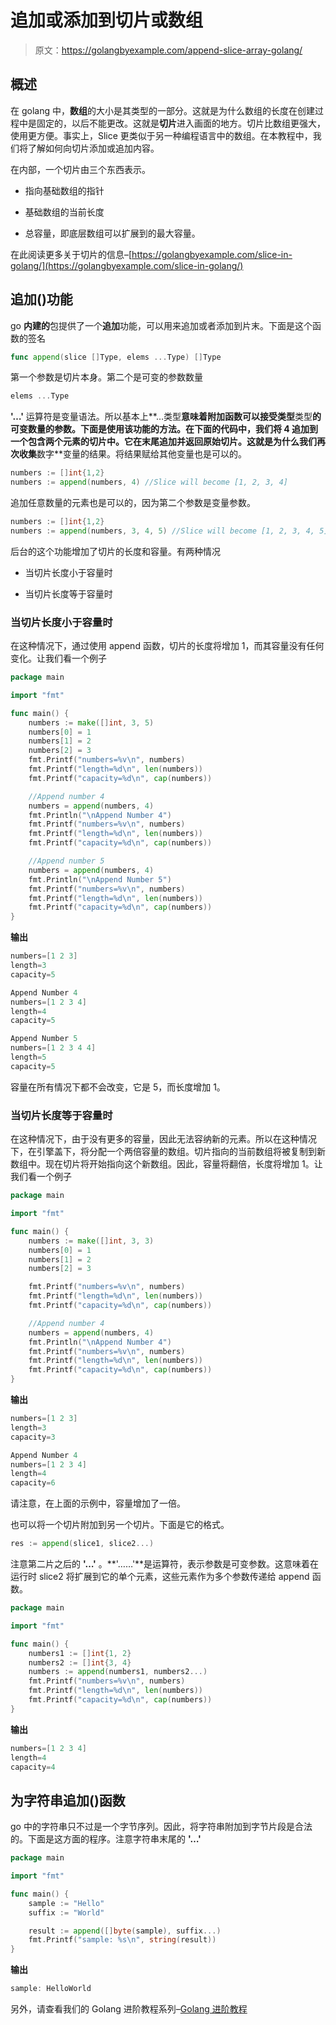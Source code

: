 # 追加或添加到切片或数组

> 原文：<https://golangbyexample.com/append-slice-array-golang/>

## **概述**

在 golang 中，**数组**的大小是其类型的一部分。这就是为什么数组的长度在创建过程中是固定的，以后不能更改。这就是**切片**进入画面的地方。切片比数组更强大，使用更方便。事实上，Slice 更类似于另一种编程语言中的数组。在本教程中，我们将了解如何向切片添加或追加内容。

在内部，一个切片由三个东西表示。

*   指向基础数组的指针

*   基础数组的当前长度

*   总容量，即底层数组可以扩展到的最大容量。

在此阅读更多关于切片的信息–[https://golangbyexample.com/slice-in-golang/](https://golangbyexample.com/slice-in-golang/)

## **追加()功能**

go **内建的**包提供了一个**追加**功能，可以用来追加或者添加到片末。下面是这个函数的签名

```go
func append(slice []Type, elems ...Type) []Type
```

第一个参数是切片本身。第二个是可变的参数数量

```go
elems ...Type
```

**'…'** 运算符是变量语法。所以基本上**…类型**意味着附加函数可以接受类型**类型**的可变数量的参数。下面是使用该功能的方法。在下面的代码中，我们将 4 追加到一个包含两个元素的切片中。它在末尾追加并返回原始切片。这就是为什么我们再次收集**数字**变量的结果。将结果赋给其他变量也是可以的。

```go
numbers := []int{1,2}
numbers := append(numbers, 4) //Slice will become [1, 2, 3, 4]
```

追加任意数量的元素也是可以的，因为第二个参数是变量参数。

```go
numbers := []int{1,2}
numbers := append(numbers, 3, 4, 5) //Slice will become [1, 2, 3, 4, 5]
```

后台的这个功能增加了切片的长度和容量。有两种情况

*   当切片长度小于容量时

*   当切片长度等于容量时

### **当切片长度小于容量时**

在这种情况下，通过使用 append 函数，切片的长度将增加 1，而其容量没有任何变化。让我们看一个例子

```go
package main

import "fmt"

func main() {
    numbers := make([]int, 3, 5)
    numbers[0] = 1
    numbers[1] = 2
    numbers[2] = 3
    fmt.Printf("numbers=%v\n", numbers)
    fmt.Printf("length=%d\n", len(numbers))
    fmt.Printf("capacity=%d\n", cap(numbers))

    //Append number 4
    numbers = append(numbers, 4)
    fmt.Println("\nAppend Number 4")
    fmt.Printf("numbers=%v\n", numbers)
    fmt.Printf("length=%d\n", len(numbers))
    fmt.Printf("capacity=%d\n", cap(numbers))

    //Append number 5
    numbers = append(numbers, 4)
    fmt.Println("\nAppend Number 5")
    fmt.Printf("numbers=%v\n", numbers)
    fmt.Printf("length=%d\n", len(numbers))
    fmt.Printf("capacity=%d\n", cap(numbers))
}
```

**输出**

```go
numbers=[1 2 3]
length=3
capacity=5

Append Number 4
numbers=[1 2 3 4]
length=4
capacity=5

Append Number 5
numbers=[1 2 3 4 4]
length=5
capacity=5
```

容量在所有情况下都不会改变，它是 5，而长度增加 1。

### **当切片长度等于容量时**

在这种情况下，由于没有更多的容量，因此无法容纳新的元素。所以在这种情况下，在引擎盖下，将分配一个两倍容量的数组。切片指向的当前数组将被复制到新数组中。现在切片将开始指向这个新数组。因此，容量将翻倍，长度将增加 1。让我们看一个例子

```go
package main

import "fmt"

func main() {
    numbers := make([]int, 3, 3)
    numbers[0] = 1
    numbers[1] = 2
    numbers[2] = 3

    fmt.Printf("numbers=%v\n", numbers)
    fmt.Printf("length=%d\n", len(numbers))
    fmt.Printf("capacity=%d\n", cap(numbers))

    //Append number 4
    numbers = append(numbers, 4)
    fmt.Println("\nAppend Number 4")
    fmt.Printf("numbers=%v\n", numbers)
    fmt.Printf("length=%d\n", len(numbers))
    fmt.Printf("capacity=%d\n", cap(numbers))
}
```

**输出**

```go
numbers=[1 2 3]
length=3
capacity=3

Append Number 4
numbers=[1 2 3 4]
length=4
capacity=6
```

请注意，在上面的示例中，容量增加了一倍。

也可以将一个切片附加到另一个切片。下面是它的格式。

```go
res := append(slice1, slice2...)
```

注意第二片之后的 **'…'** 。**'……'**是运算符，表示参数是可变参数。这意味着在运行时 slice2 将扩展到它的单个元素，这些元素作为多个参数传递给 append 函数。

```go
package main

import "fmt"

func main() {
    numbers1 := []int{1, 2}
    numbers2 := []int{3, 4}
    numbers := append(numbers1, numbers2...)
    fmt.Printf("numbers=%v\n", numbers)
    fmt.Printf("length=%d\n", len(numbers))
    fmt.Printf("capacity=%d\n", cap(numbers))
}
```

**输出**

```go
numbers=[1 2 3 4]
length=4
capacity=4
```

## **为字符串追加()函数**

go 中的字符串只不过是一个字节序列。因此，将字符串附加到字节片段是合法的。下面是这方面的程序。注意字符串末尾的 **'…'**

```go
package main

import "fmt"

func main() {
    sample := "Hello"
    suffix := "World"

    result := append([]byte(sample), suffix...)
    fmt.Printf("sample: %s\n", string(result))
}
```

**输出**

```go
sample: HelloWorld
```

另外，请查看我们的 Golang 进阶教程系列–[Golang 进阶教程](https://golangbyexample.com/golang-comprehensive-tutorial/)